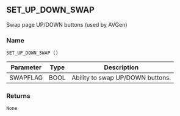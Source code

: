 ## SET\_UP\_DOWN\_SWAP

Swap page UP/DOWN buttons (used by AVGen)


### Name

`SET_UP_DOWN_SWAP ()`


| Parameter | Type | Description                      |
| --------- | ---- | -------------------------------- |
| SWAPFLAG  | BOOL | Ability to swap UP/DOWN buttons. |


### Returns

`None`
